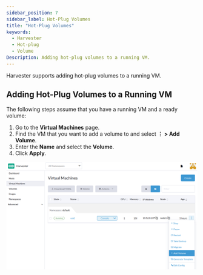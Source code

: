 ```yaml
---
sidebar_position: 7
sidebar_label: Hot-Plug Volumes
title: "Hot-Plug Volumes"
keywords:
  - Harvester
  - Hot-plug
  - Volume
Description: Adding hot-plug volumes to a running VM.
---
```


<head>
  <link rel="canonical" href="https://docs.harvesterhci.io/v1.1versioned_/version-v0.3/vm/hotplug-volume"/>
</head>

Harvester supports adding hot-plug volumes to a running VM.

## Adding Hot-Plug Volumes to a Running VM

The following steps assume that you have a running VM and a ready volume:

1. Go to the **Virtual Machines** page.
1. Find the VM that you want to add a volume to and select **⋮ > Add Volume**.
1. Enter the **Name** and select the **Volume**.
1. Click **Apply**.

![Add Volume](assets/add-volume.png)
